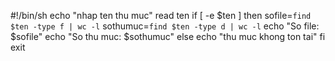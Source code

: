 #!/bin/sh
echo "nhap ten thu muc"
read ten
if [ -e $ten ]
then
sofile=`find $ten -type f | wc -l`
sothumuc=`find $ten -type d | wc -l`
echo "So file: $sofile"
echo "So thu muc: $sothumuc"
else
echo "thu muc khong ton tai"
fi
exit
